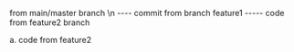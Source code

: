 from main/master branch
\n ---- commit from branch feature1 -----
code from feature2 branch

a. code from feature2 
